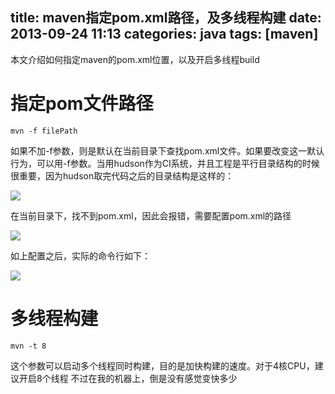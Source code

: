 title: maven指定pom.xml路径，及多线程构建
date: 2013-09-24 11:13
categories: java
tags: [maven]
---
本文介绍如何指定maven的pom.xml位置，以及开启多线程build
<!--more-->

# 指定pom文件路径 

```
mvn -f filePath
```

如果不加-f参数，则是默认在当前目录下查找pom.xml文件。如果要改变这一默认行为，可以用-f参数。当用hudson作为CI系统，并且工程是平行目录结构的时候很重要，因为hudson取完代码之后的目录结构是这样的：

![](http://dl.iteye.com/upload/attachment/0074/7162/112b7400-4d1f-331f-84ee-985712c7ca50.png)

在当前目录下，找不到pom.xml，因此会报错，需要配置pom.xml的路径
 
![](http://dl.iteye.com/upload/attachment/0074/7158/4d68b004-56ca-3642-bc4b-1329573604d0.png)

如上配置之后，实际的命令行如下： 

![](http://dl.iteye.com/upload/attachment/0074/7160/d14c92c5-392b-3971-b479-00cc4639c4a8.png)

# 多线程构建 

```
mvn -t 8
```

这个参数可以启动多个线程同时构建，目的是加快构建的速度。对于4核CPU，建议开启8个线程 不过在我的机器上，倒是没有感觉变快多少